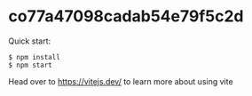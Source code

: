 # co77a47098cadab54e79f5c2d

Quick start:

```
$ npm install
$ npm start
```

Head over to https://vitejs.dev/ to learn more about using vite
